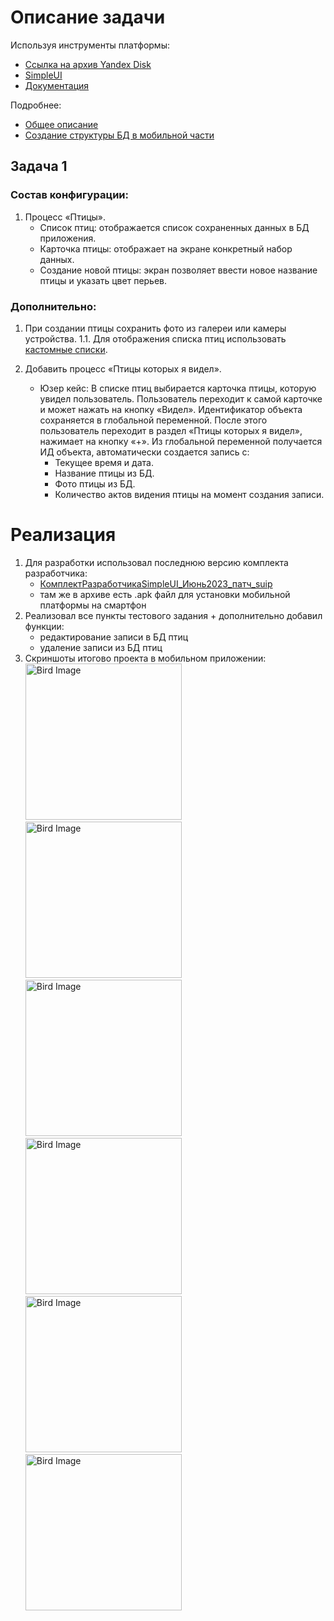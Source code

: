 ﻿# Описание задачи

Используя инструменты платформы:
- [Ссылка на архив Yandex Disk](https://disk.yandex.ru/d/IZK7yYF7S77OuA)
- [SimpleUI](http://simpleui.ru/)
- [Документация](https://uitxt.readthedocs.io/ru/latest/)

Подробнее:
- [Общее описание](https://uitxt.readthedocs.io/ru/latest/common_functions.html)
- [Создание структуры БД в мобильной части](https://uitxt.readthedocs.io/ru/latest/no_sql.html)

## Задача 1

### Состав конфигурации:

1. Процесс «Птицы».
    - Список птиц: отображается список сохраненных данных в БД приложения.
    - Карточка птицы: отображает на экране конкретный набор данных.
    - Создание новой птицы: экран позволяет ввести новое название птицы и указать цвет перьев.

### Дополнительно:

1. При создании птицы сохранить фото из галереи или камеры устройства.
    1.1. Для отображения списка птиц использовать [кастомные списки](https://uitxt.readthedocs.io/ru/latest/common_functions.html?highlight=%D0%BA%D0%B0%D1%80%D1%82%D0%BE%D1%87%D0%BA%D0%B8#id3).

2. Добавить процесс «Птицы которых я видел».
    - Юзер кейс: В списке птиц выбирается карточка птицы, которую увидел пользователь. Пользователь переходит к самой карточке и может нажать на кнопку «Видел». Идентификатор объекта сохраняется в глобальной переменной. После этого пользователь переходит в раздел «Птицы которых я видел», нажимает на кнопку «+». Из глобальной переменной получается ИД объекта, автоматически создается запись с:
        - Текущее время и дата.
        - Название птицы из БД.
        - Фото птицы из БД.
        - Количество актов видения птицы на момент создания записи.

# Реализация
1. Для разработки использовал последнюю версию комплекта разработчика:
    - [КомплектРазработчикаSimpleUI_Июнь2023_патч_suip](https://disk.yandex.ru/d/R0L4Uo4LtrDFGA)
    - там же в архиве есть .apk файл для установки мобильной платформы на смартфон
2. Реализовал все пункты тестового задания + дополнительно добавил функции:
    - редактирование записи в БД птиц
    - удаление записи из БД птиц
3. Скриншоты итогово проекта в мобильном приложении:<br>
<img src="screens/photo_1.jpg" alt="Bird Image" width="250"/> <img src="screens/photo_1_1.jpg" alt="Bird Image" width="250"/> <img src="screens/photo_2.jpg" alt="Bird Image" width="250"/><br>
<img src="screens/photo_2_2.jpg" alt="Bird Image" width="250"/> <img src="screens/photo_3.jpg" alt="Bird Image" width="250"/> <img src="screens/photo_4.jpg" alt="Bird Image" width="250"/>

